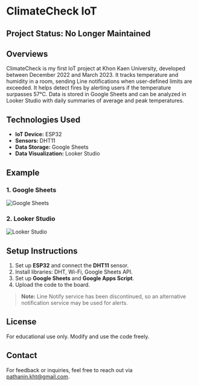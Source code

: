 # **ClimateCheck IoT** 
## Project Status: No Longer Maintained
## Overviews
ClimateCheck is my first IoT project at Khon Kaen University, developed between December 2022 and March 2023. It tracks temperature and humidity in a room, sending Line notifications when user-defined limits are exceeded. It helps detect fires by alerting users if the temperature surpasses 57°C. Data is stored in Google Sheets and can be analyzed in Looker Studio with daily summaries of average and peak temperatures.

## Technologies Used
- **IoT Device:** ESP32
- **Sensors:** DHT11
- **Data Storage:** Google Sheets 
- **Data Visualization:** Looker Studio

## Example
### 1. Google Sheets 
![Google Sheets](https://github.com/pathanin-kht/ClimateCheck-IoT/blob/6d8e60c76a7cb1f824206968f3a5218bb822abc1/Example/Google%20Sheets.png)
### 2. Looker Studio
![Looker Studio](https://github.com/pathanin-kht/ClimateCheck-IoT/blob/6d8e60c76a7cb1f824206968f3a5218bb822abc1/Example/Looker%20Studio.png)
## Setup Instructions
1. Set up **ESP32** and connect the **DHT11** sensor.
2. Install libraries: DHT, Wi-Fi, Google Sheets API.
3. Set up **Google Sheets** and **Google Apps Script**.
4. Upload the code to the board.

> **Note:** Line Notify service has been discontinued, so an alternative notification service may be used for alerts.

## License
For educational use only. Modify and use the code freely.

## Contact
For feedback or inquiries, feel free to reach out via [pathanin.kht@gmail.com](pathanin.kht@gmail.com).
